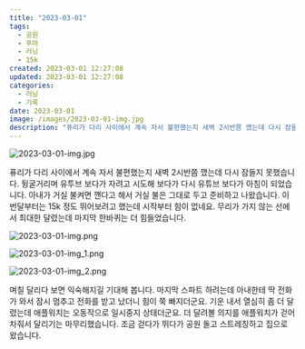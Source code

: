 ```yaml
---
title: "2023-03-01"
tags:
  - 공원
  - 푸마
  - 러닝
  - 15k
created: 2023-03-01 12:27:08
updated: 2023-03-01 12:27:08
categories:
  - 러닝
  - 기록
date: 2023-03-01
image: /images/2023-03-01-img.jpg
description: "퓨리가 다리 사이에서 계속 자서 불편했는지 새벽 2시반쯤 깼는데 다시 잠들지 못했습니다. 뒹굴거리며 유투브 보다가 자려고 시도해 보다가 다시 유튜브 보다가 아침이 되었습니다. 아내가 거실 불켜면 깬다고 해서 거실 불은 그대로 두고 준비하고 나왔습니다. 이번달부터는 15k 정도 뛰어보려고"
---
```


![2023-03-01-img.jpg](/images/2023-03-01-img.jpg)
 
 

퓨리가 다리 사이에서 계속 자서 불편했는지 새벽 2시반쯤 깼는데 다시 잠들지 못했습니다. 뒹굴거리며 유투브 보다가 자려고 시도해 보다가 다시 유튜브 보다가 아침이 되었습니다.
아내가 거실 불켜면 깬다고 해서 거실 불은 그대로 두고 준비하고 나왔습니다. 이번달부터는 15k 정도 뛰어보려고 했는데 시작부터 힘이 없네요. 무리가 가지 않는 선에서 최대한 달렸는데 마지막 한바퀴는 더 힘들었습니다.

 
 ![2023-03-01-img.png](/images/2023-03-01-img.png)
 
 

 
 ![2023-03-01-img_1.png](/images/2023-03-01-img_1.png)
 
 

 
 ![2023-03-01-img_2.png](/images/2023-03-01-img_2.png)
 
 

며칠 달리다 보면 익숙해지길 기대해 봅니다. 
마지막 스파트 하려는데 아내한테 딱 전화가 와서 잠시 멈추고 전화를 받고 났더니 힘이 쭉 빠지더군요. 기운 내서 열심히 좀 더 달렸는데 애플워치는 오동작으로 일시중지 상태더군요. 더 달려볼 의지를 애플워치가 걷어차줘서 달리기는 마무리했습니다. 
조금 걷다가 뛰다가 공원 돌고 스트레칭하고 집으로 왔습니다.
